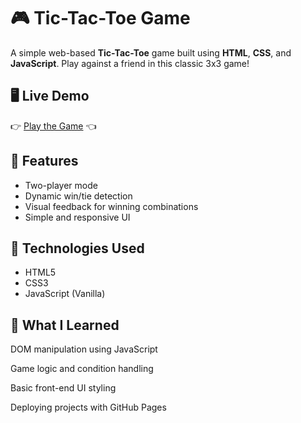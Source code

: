 # 🎮 Tic-Tac-Toe Game

A simple web-based **Tic-Tac-Toe** game built using **HTML**, **CSS**, and **JavaScript**. Play against a friend in this classic 3x3 game!

## 🖥️ Live Demo

👉 [Play the Game](https://kaushalabhay.github.io/Tik-Tak-Toe/) 👈

## 📌 Features

- Two-player mode
- Dynamic win/tie detection
- Visual feedback for winning combinations
- Simple and responsive UI

## 🚀 Technologies Used

- HTML5
- CSS3
- JavaScript (Vanilla)

## 🧠 What I Learned
DOM manipulation using JavaScript

Game logic and condition handling

Basic front-end UI styling

Deploying projects with GitHub Pages
